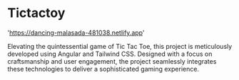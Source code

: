 # Tictactoy

'https://dancing-malasada-481038.netlify.app'

Elevating the quintessential game of Tic Tac Toe, this project is meticulously developed using Angular and  Tailwind CSS.
Designed with a focus on craftsmanship and user engagement, 
the project seamlessly integrates these technologies to deliver a sophisticated gaming experience.
